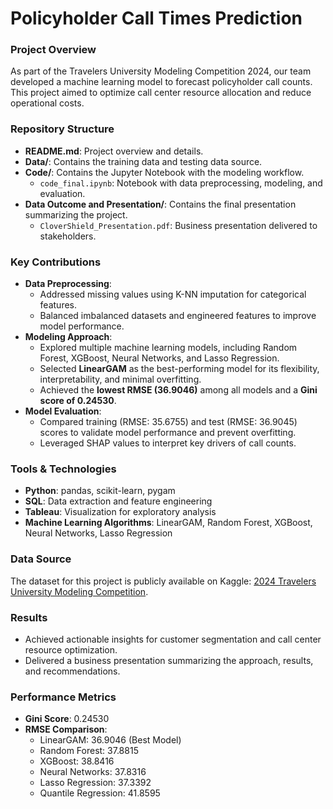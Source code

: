 # Policyholder Call Times Prediction

### **Project Overview**
As part of the Travelers University Modeling Competition 2024, our team developed a machine learning model to forecast policyholder call counts. This project aimed to optimize call center resource allocation and reduce operational costs.

### Repository Structure
- **README.md**: Project overview and details.
- **Data/**: Contains the training data and testing data source.
- **Code/**: Contains the Jupyter Notebook with the modeling workflow.
  - `code_final.ipynb`: Notebook with data preprocessing, modeling, and evaluation.
- **Data Outcome and Presentation/**: Contains the final presentation summarizing the project.
  - `CloverShield_Presentation.pdf`: Business presentation delivered to stakeholders.

### **Key Contributions**
- **Data Preprocessing**: 
  - Addressed missing values using K-NN imputation for categorical features.
  - Balanced imbalanced datasets and engineered features to improve model performance.
- **Modeling Approach**:
  - Explored multiple machine learning models, including Random Forest, XGBoost, Neural Networks, and Lasso Regression.
  - Selected **LinearGAM** as the best-performing model for its flexibility, interpretability, and minimal overfitting.
  - Achieved the **lowest RMSE (36.9046)** among all models and a **Gini score of 0.24530**.
- **Model Evaluation**:
  - Compared training (RMSE: 35.6755) and test (RMSE: 36.9045) scores to validate model performance and prevent overfitting.
  - Leveraged SHAP values to interpret key drivers of call counts.

### **Tools & Technologies**
- **Python**: pandas, scikit-learn, pygam
- **SQL**: Data extraction and feature engineering
- **Tableau**: Visualization for exploratory analysis
- **Machine Learning Algorithms**: LinearGAM, Random Forest, XGBoost, Neural Networks, Lasso Regression

### **Data Source**
The dataset for this project is publicly available on Kaggle: [2024 Travelers University Modeling Competition](https://www.kaggle.com/competitions/2024-travelers-university-modeling-competition/data).

### **Results**
- Achieved actionable insights for customer segmentation and call center resource optimization.
- Delivered a business presentation summarizing the approach, results, and recommendations.

### **Performance Metrics**
- **Gini Score**: 0.24530
- **RMSE Comparison**:
  - LinearGAM: 36.9046 (Best Model)
  - Random Forest: 37.8815
  - XGBoost: 38.8416
  - Neural Networks: 37.8316
  - Lasso Regression: 37.3392
  - Quantile Regression: 41.8595

